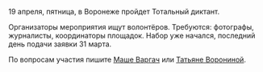 19 апреля, пятница, в Воронеже пройдет Тотальный диктант.

Организаторы мероприятия ищут волонтёров. Требуются: фотографы, журналисты, координаторы площадок. Набор уже начался, последний день подачи заявки 31 марта.

По вопросам участия пишите [Маше Варгач](https://vk.com/someone_who_loves_number_9) или [Татьяне Ворониной](https://vk.com/id303314161).